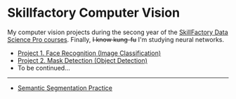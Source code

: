 # Skillfactory Computer Vision
My computer vision projects during the secong year of the [SkillFactory Data Science Pro courses](https://skillfactory.ru/data-scientist-pro). Finally, ~~I know kung-fu~~ I'm studying neural networks.

* [Project 1. Face Recognition (Image Classification)](https://github.com/DKudryavtsev/Skillfactory-CV/tree/master/CV_Project1-FaceRecognition)
* [Project 2. Mask Detection (Object Detection)](https://github.com/DKudryavtsev/Skillfactory-CV/tree/master/CV_Project2-MaskDetection)
* To be continued...

---

* [Semantic Segmentation Practice](https://github.com/DKudryavtsev/Skillfactory-CV/tree/master/Segmentation_Practice)